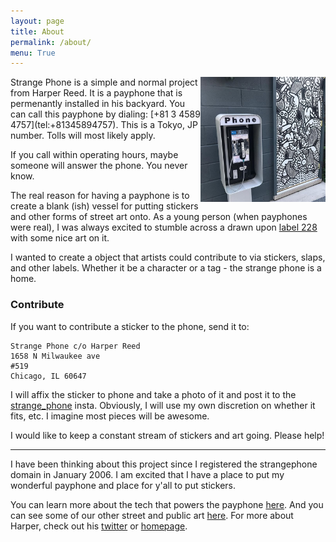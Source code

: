 ```yaml
---
layout: page
title: About
permalink: /about/
menu: True
---
```


<img src="/assets/begin.jpg" class="hidden-sm-down" width="200" align="right" />
Strange Phone is a simple and normal project from Harper Reed. It is a payphone that is permenantly installed in his backyard. You can call this payphone by dialing: [+81 3 4589 4757](tel:+81345894757). This is a Tokyo, JP number. Tolls will most likely apply. 

If you call within operating hours, maybe someone will answer the phone. You never know. 

The real reason for having a payphone is to create a blank (ish) vessel for putting stickers and other forms of street art onto. As a young person (when payphones were real), I was always excited to stumble across a drawn upon [label 228](https://en.wikipedia.org/wiki/Label_228) with some nice art on it. 

I wanted to create a object that artists could contribute to via stickers, slaps, and other labels. Whether it be a character or a tag - the strange phone is a home. 

### Contribute

If you want to contribute a sticker to the phone, send it to: 

    Strange Phone c/o Harper Reed
    1658 N Milwaukee ave
    #519
    Chicago, IL 60647

I will affix the sticker to phone and take a photo of it and post it to the [strange_phone](http://instagram.com/strange_phone) insta. Obviously, I will use my own discretion on whether it fits, etc. I imagine most pieces will be awesome. 

I would like to keep a constant stream of stickers and art going. Please help! 

----

I have been thinking about this project since I registered the strangephone domain in January 2006. I am excited that I have a place to put my wonderful payphone and place for y'all to put stickers. 

You can learn more about the tech that powers the payphone [here](/tech). And you can see some of our other street and public art [here](/art). For more about Harper, check out his [twitter](http://twitter.com/harper) or [homepage](http://harperreed.com).